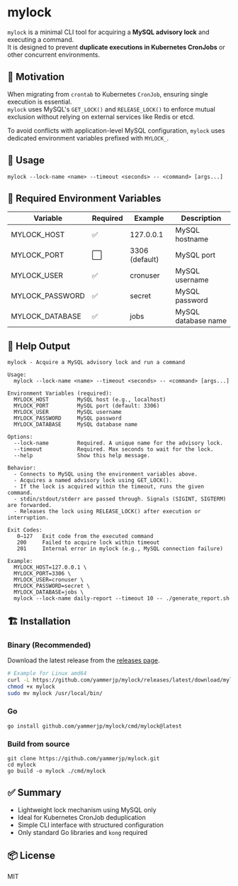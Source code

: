 # mylock

`mylock` is a minimal CLI tool for acquiring a **MySQL advisory lock** and executing a command.  
It is designed to prevent **duplicate executions in Kubernetes CronJobs** or other concurrent environments.

## 🧠 Motivation

When migrating from `crontab` to Kubernetes `CronJob`, ensuring single execution is essential.  
`mylock` uses MySQL's `GET_LOCK()` and `RELEASE_LOCK()` to enforce mutual exclusion without relying on external services like Redis or etcd.

To avoid conflicts with application-level MySQL configuration, `mylock` uses dedicated environment variables prefixed with `MYLOCK_`.

## 🚀 Usage

    mylock --lock-name <name> --timeout <seconds> -- <command> [args...]

## 🌱 Required Environment Variables

| Variable         | Required | Example            | Description         |
|------------------|----------|--------------------|---------------------|
| MYLOCK_HOST       | ✅        | 127.0.0.1          | MySQL hostname      |
| MYLOCK_PORT       | ⬜️        | 3306 (default)     | MySQL port          |
| MYLOCK_USER       | ✅        | cronuser           | MySQL username      |
| MYLOCK_PASSWORD   | ✅        | secret             | MySQL password      |
| MYLOCK_DATABASE   | ✅        | jobs               | MySQL database name |

## 📘 Help Output

    mylock - Acquire a MySQL advisory lock and run a command

    Usage:
      mylock --lock-name <name> --timeout <seconds> -- <command> [args...]

    Environment Variables (required):
      MYLOCK_HOST         MySQL host (e.g., localhost)
      MYLOCK_PORT         MySQL port (default: 3306)
      MYLOCK_USER         MySQL username
      MYLOCK_PASSWORD     MySQL password
      MYLOCK_DATABASE     MySQL database name

    Options:
      --lock-name         Required. A unique name for the advisory lock.
      --timeout           Required. Max seconds to wait for the lock.
      --help              Show this help message.

    Behavior:
      - Connects to MySQL using the environment variables above.
      - Acquires a named advisory lock using GET_LOCK().
      - If the lock is acquired within the timeout, runs the given command.
      - stdin/stdout/stderr are passed through. Signals (SIGINT, SIGTERM) are forwarded.
      - Releases the lock using RELEASE_LOCK() after execution or interruption.

    Exit Codes:
       0–127   Exit code from the executed command
       200     Failed to acquire lock within timeout
       201     Internal error in mylock (e.g., MySQL connection failure)

    Example:
      MYLOCK_HOST=127.0.0.1 \
      MYLOCK_PORT=3306 \
      MYLOCK_USER=cronuser \
      MYLOCK_PASSWORD=secret \
      MYLOCK_DATABASE=jobs \
      mylock --lock-name daily-report --timeout 10 -- ./generate_report.sh

## 🏗 Installation

### Binary (Recommended)

Download the latest release from the [releases page](https://github.com/yammerjp/mylock/releases/latest).

```bash
# Example for Linux amd64
curl -L https://github.com/yammerjp/mylock/releases/latest/download/mylock_Linux_x86_64.tar.gz | tar xz
chmod +x mylock
sudo mv mylock /usr/local/bin/
```

### Go

    go install github.com/yammerjp/mylock/cmd/mylock@latest

### Build from source

    git clone https://github.com/yammerjp/mylock.git
    cd mylock
    go build -o mylock ./cmd/mylock

## ✅ Summary

- Lightweight lock mechanism using MySQL only
- Ideal for Kubernetes CronJob deduplication
- Simple CLI interface with structured configuration
- Only standard Go libraries and `kong` required

## 📦 License

MIT